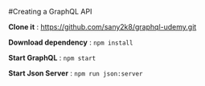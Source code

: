 #Creating a GraphQL API

**Clone it** : https://github.com/sany2k8/graphql-udemy.git

**Download dependency** :  `npm install`

**Start GraphQL** : `npm start`

**Start Json Server** : `npm run json:server`

